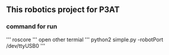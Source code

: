 ## This robotics project for P3AT

### command for run
'''
roscore
'''
open other termial
'''
python2 simple.py -robotPort /dev/ttyUSB0
'''
